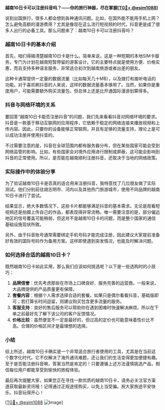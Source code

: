 **越南10日卡可以注册抖音吗？——你的旅行神器，尽在掌握[[TG💪+ @esim1088](https://t.me/s/esim1088)]**

说到出国旅行，很多人都会想到各种通讯问题。比如，在国外能不能用手机上网？怎么避免高额的漫游费用？尤其是像现在这么流行短视频的时代，抖音更是成了很多人出行的必备工具。那么问题来了：越南10日卡可以注册抖音吗？

### 越南10日卡的基本介绍

首先，咱们得搞清楚越南10日卡是什么。简单来说，这是一种短期的本地SIM卡服务，专门为计划在越南短暂停留的游客设计。它的主要特点就是使用方便、价格实惠，而且支持多种语言服务，非常适合初次到越南旅游或者出差的朋友。

这种卡通常提供一定量的数据流量（比如每天几十MB），以及拨打和接听电话的功能。对于喜欢刷抖音的人来说，这样的数据流量基本够用了。当然，如果你是重度用户，可能需要额外购买流量包，但总体上还是比开通国际漫游划算得多。

### 抖音与网络环境的关系

要回答“越南10日卡能否注册抖音”的问题，我们先来看看抖音对网络环境的要求。抖音是一款基于移动互联网的应用程序，它依赖于稳定的网络连接来播放视频和上传内容。因此，只要你的设备能够正常联网，并且有足够的流量支持，理论上是可以成功注册并使用抖音的。

不过需要注意的是，抖音在全球范围内都有服务器分布，但在某些国家可能会受到网络监管的影响。比如，有些国家会对境外应用进行限制或屏蔽，这可能会影响到抖音的正常使用。所以，是否能在越南顺利注册抖音，还取决于当地的网络政策。

### 实际操作中的体验分享

为了验证越南10日卡是否真的适合用来注册抖音，我特意找了几位朋友做了实际测试。他们分别前往胡志明市、河内以及其他热门旅游城市，使用不同品牌的越南10日卡进行了尝试。

结果显示，绝大多数情况下，这些卡片都能够满足抖音的基本需求。无论是观看短视频还是拍摄上传自己的作品，都表现得非常流畅。唯一需要注意的是，部分偏远地区的信号覆盖可能稍弱，但这并不是越南10日卡的问题，而是整个国家的通信基础设施现状所致。

另外，由于抖音账号通常需要绑定手机号码才能完成注册，因此建议大家提前准备好有效的国际号码作为备用方案。这样即使遇到突发情况，也能及时解决问题。

### 如何选择合适的越南10日卡？

既然越南10日卡如此实用，那么我们应该如何挑选呢？以下是一些选购时的小技巧：

1. **品牌信誉**：优先考虑那些在市场上口碑良好、服务完善的运营商。一般来说，大品牌提供的产品质量更有保障。
2. **套餐内容**：根据个人需求选择合适的套餐。如果只是偶尔看看抖音，基础版即可；若打算长时间逗留，则建议购买包含更多流量的服务。
3. **客服支持**：良好的售后服务可以帮助你在遇到困难时快速解决麻烦。所以在下单之前最好先了解下该公司的客户反馈情况。
4. **价格比较**：虽然便宜不一定是最好的，但过高的定价也可能意味着性价比不高。合理的价格区间才是最理想的选择。

### 小结

综上所述，越南10日卡确实是一个非常适合旅行者使用的工具，尤其是在当前这个数字化时代。它不仅解决了海外通讯难题，还让我们的生活变得更加便捷有趣。至于是否能注册抖音嘛，答案当然是肯定的！只要遵循上述方法谨慎挑选产品，相信每位用户都能享受到愉快的旅程体验。

最后再次提醒大家，如果您正在寻找一款优质的越南10日卡，请务必关注官方渠道获取最新资讯哦！记得通过正规途径购买，以免上当受骗。祝大家旅途平安快乐，抖音玩得开心！

[[TG💪+ @esim1088](https://t.me/s/esim1088) ![Image](https://i.postimg.cc/4NQfJmqS/Snipaste-2025-05-13-00-14-12.png)]
